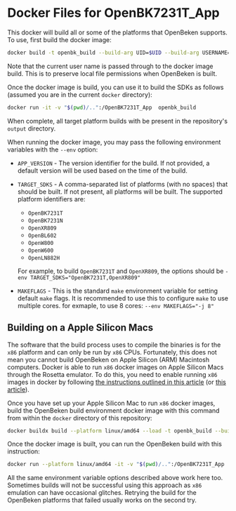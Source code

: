 # Docker Files for OpenBK7231T_App

This docker will build all or some of the platforms that OpenBeken supports. To use, first build the docker image:

```sh
docker build -t openbk_build --build-arg UID=$UID --build-arg USERNAME=$USER .
```

Note that the current user name is passed through to the docker image build. This is to preserve local file permissions when OpenBeken is built.

Once the docker image is build, you can use it to build the SDKs as follows (assumed you are in the current `docker` directory):

```sh
docker run -it -v "$(pwd)/..":/OpenBK7231T_App  openbk_build
```

When complete, all target platform builds with be present in the repository's `output` directory.

When running the docker image, you may pass the following environment variables with the `--env` option:

* `APP_VERSION` - The version identifier for the build. If not provided, a default version will be used based on the time of the build.
* `TARGET_SDKS` - A comma-separated list of platforms (with no spaces) that should be built. If not present, all platforms will be built. The supported platform identifiers are:
  * `OpenBK7231T`
  * `OpenBK7231N`
  * `OpenXR809`
  * `OpenBL602`
  * `OpenW800`
  * `OpenW600`
  * `OpenLN882H`

  For example, to build `OpenBK7231T` and `OpenXR809`, the options should be `-env TARGET_SDKS="OpenBK7231T,OpenXR809"`
* `MAKEFLAGS` - This is the standard `make` environment variable for setting default `make` flags. It is recommended to use this to configure `make` to use multiple cores. for exmaple, to use 8 cores: `--env MAKEFLAGS="-j 8"`

## Building on a Apple Silicon Macs
The software that the build process uses to compile the binaries is for the `x86` platform and can only be run by `x86` CPUs. Fortunately, this does not mean you cannot build OpenBeken on Apple Silicon (ARM) Macintosh computers. Docker is able to run `x86` docker images on Apple Silicon Macs through the Rosetta emulator. To do this, you need to enable running `x86` images in docker by following [the instructions outlined in this article](https://blog.jaimyn.dev/how-to-build-multi-architecture-docker-images-on-an-m1-mac/) (or [this article](https://levelup.gitconnected.com/docker-on-apple-silicon-mac-how-to-run-x86-containers-with-rosetta-2-4a679913a0d5)).

Once you have set up your Apple Silicon Mac to run `x86` docker images, build the OpenBeken build environment docker image with this command from within the `docker` directory of this repository:
```sh
docker buildx build --platform linux/amd64 --load -t openbk_build --build-arg USERNAME=$USER .
```

Once the docker image is built, you can run the OpenBeken build with this instruction:
```sh
docker run --platform linux/amd64 -it -v "$(pwd)/..":/OpenBK7231T_App  openbk_build
```

All the same environment variable options described above work here too. Sometimes builds will not be successful using this approach as `x86` emulation can have occasional glitches. Retrying the build for the OpenBeken platforms that failed usually works on the second try.
